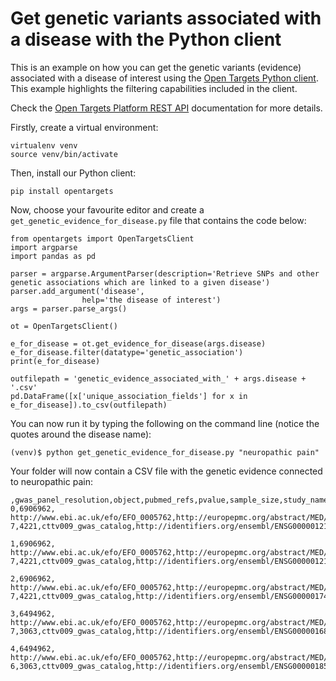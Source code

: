 # Get genetic variants associated with a disease with the Python client

This is an example on how you can get the genetic variants \(evidence\) associated with a disease of interest using the [Open Targets Python client](https://opentargets.readthedocs.io/en/stable/). This example highlights the filtering capabilities included in the client.

Check the [Open Targets Platform REST API](https://api.opentargets.io/v3/platform/docs/swagger-ui) documentation for more details.

Firstly, create a virtual environment:

```text
virtualenv venv
source venv/bin/activate
```

Then, install our Python client:

`pip install opentargets`

Now, choose your favourite editor and create a `get_genetic_evidence_for_disease.py` file that contains the code below:

```text
from opentargets import OpenTargetsClient
import argparse
import pandas as pd

parser = argparse.ArgumentParser(description='Retrieve SNPs and other genetic associations which are linked to a given disease')
parser.add_argument('disease',
                help='the disease of interest')
args = parser.parse_args()

ot = OpenTargetsClient()

e_for_disease = ot.get_evidence_for_disease(args.disease)
e_for_disease.filter(datatype='genetic_association')
print(e_for_disease)

outfilepath = 'genetic_evidence_associated_with_' + args.disease + '.csv'
pd.DataFrame([x['unique_association_fields'] for x in e_for_disease]).to_csv(outfilepath)
```

You can now run it by typing the following on the command line \(notice the quotes around the disease name\):

`(venv)$ python get_genetic_evidence_for_disease.py "neuropathic pain"`

Your folder will now contain a CSV file with the genetic evidence connected to neuropathic pain:

```text
,gwas_panel_resolution,object,pubmed_refs,pvalue,sample_size,study_name,target,variant
0,6906962,
http://www.ebi.ac.uk/efo/EFO_0005762,http://europepmc.org/abstract/MED/26629533,3e-7,4221,cttv009_gwas_catalog,http://identifiers.org/ensembl/ENSG00000121903,http://identifiers.org/dbsnp/rs71647933

1,6906962,
http://www.ebi.ac.uk/efo/EFO_0005762,http://europepmc.org/abstract/MED/26629533,4e-7,4221,cttv009_gwas_catalog,http://identifiers.org/ensembl/ENSG00000121903,http://identifiers.org/dbsnp/rs35260355

2,6906962,
http://www.ebi.ac.uk/efo/EFO_0005762,http://europepmc.org/abstract/MED/26629533,8e-7,4221,cttv009_gwas_catalog,http://identifiers.org/ensembl/ENSG00000174429,http://identifiers.org/dbsnp/rs6986153

3,6494962,
http://www.ebi.ac.uk/efo/EFO_0005762,http://europepmc.org/abstract/MED/24974787,2e-7,3063,cttv009_gwas_catalog,http://identifiers.org/ensembl/ENSG00000168546,http://identifiers.org/dbsnp/rs17428041

4,6494962,
http://www.ebi.ac.uk/efo/EFO_0005762,http://europepmc.org/abstract/MED/24974787,1e-6,3063,cttv009_gwas_catalog,http://identifiers.org/ensembl/ENSG00000185652,http://identifiers.org/dbsnp/rs11615866
```



